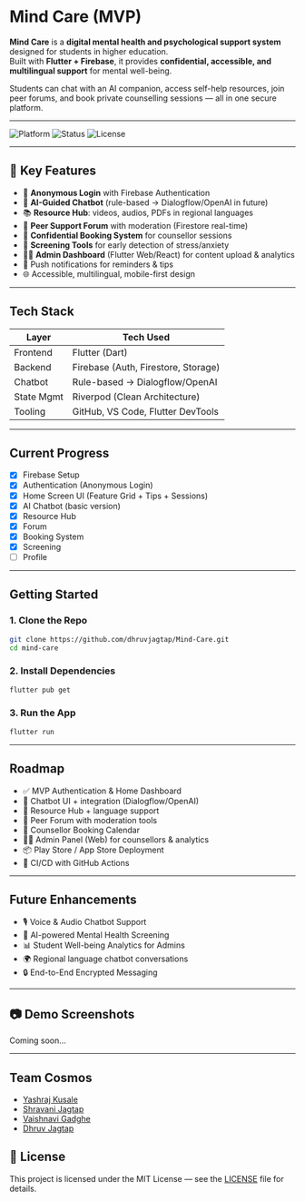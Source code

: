 # Mind Care (MVP)

**Mind Care** is a **digital mental health and psychological support system** designed for students in higher education.  
Built with **Flutter + Firebase**, it provides **confidential, accessible, and multilingual support** for mental well-being.

Students can chat with an AI companion, access self-help resources, join peer forums, and book private counselling sessions — all in one secure platform.

---

![Platform](https://img.shields.io/badge/platform-flutter-blue)
![Status](https://img.shields.io/badge/status-in%20development-yellow)
![License](https://img.shields.io/badge/license-MIT-green)

---

## 🎯 Key Features

- 🔐 **Anonymous Login** with Firebase Authentication  
- 🤖 **AI-Guided Chatbot** (rule-based → Dialogflow/OpenAI in future)  
- 📚 **Resource Hub**: videos, audios, PDFs in regional languages  
- 👥 **Peer Support Forum** with moderation (Firestore real-time)  
- 📅 **Confidential Booking System** for counsellor sessions  
- 🧩 **Screening Tools** for early detection of stress/anxiety  
- 🧑‍💻 **Admin Dashboard** (Flutter Web/React) for content upload & analytics  
- 🔔 Push notifications for reminders & tips  
- 🌐 Accessible, multilingual, mobile-first design  

---

## Tech Stack

| Layer     | Tech Used                           |
| --------- | ----------------------------------- |
| Frontend  | Flutter (Dart)                      |
| Backend   | Firebase (Auth, Firestore, Storage) |
| Chatbot   | Rule-based → Dialogflow/OpenAI      |
| State Mgmt| Riverpod (Clean Architecture)       |
| Tooling   | GitHub, VS Code, Flutter DevTools   |

---

## Current Progress

- [x] Firebase Setup  
- [x] Authentication (Anonymous Login)  
- [x] Home Screen UI (Feature Grid + Tips + Sessions)  
- [x] AI Chatbot (basic version)  
- [x] Resource Hub  
- [x] Forum
- [x] Booking System  
- [x] Screening
- [ ] Profile

---

## Getting Started

### 1. Clone the Repo

```sh
git clone https://github.com/dhruvjagtap/Mind-Care.git
cd mind-care
```

### 2. Install Dependencies
```sh
flutter pub get
```

### 3. Run the App
``` sh
flutter run
```
---
## Roadmap

- ✅ MVP Authentication & Home Dashboard
- 🔄 Chatbot UI + integration (Dialogflow/OpenAI)
- 🧩 Resource Hub + language support
- 👥 Peer Forum with moderation tools
- 📅 Counsellor Booking Calendar
- 🧑‍💻 Admin Panel (Web) for counsellors & analytics
- 📦 Play Store / App Store Deployment
- 🔁 CI/CD with GitHub Actions

---

## Future Enhancements

- 🎙️ Voice & Audio Chatbot Support
- 🧠 AI-powered Mental Health Screening
- 📊 Student Well-being Analytics for Admins
- 🌍 Regional language chatbot conversations
- 🔒 End-to-End Encrypted Messaging

---

## 📷 Demo Screenshots
Coming soon…

---

## Team Cosmos

- [Yashraj Kusale]()
- [Shravani Jagtap]()
- [Vaishnavi Gadghe]()
- [Dhruv Jagtap](https://www.linkedin.com/in/dhruv-jagtap/)


## 📜 License
This project is licensed under the MIT License — see the [LICENSE](./LICENSE) file for details.